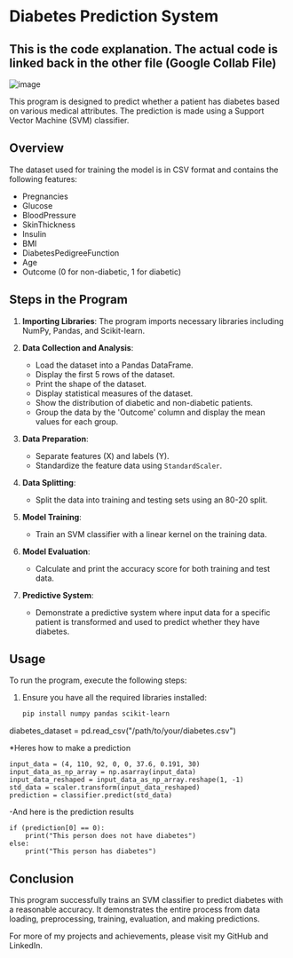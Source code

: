 # Diabetes Prediction System

## This is the code explanation. The actual code is linked back in the other file (Google Collab File)
![image](https://github.com/FaizanDhankwala/DiabetesPrediction/assets/55712375/ab6f000b-80fb-4e3c-b156-dc0c41786b84)

This program is designed to predict whether a patient has diabetes based on various medical attributes. The prediction is made using a Support Vector Machine (SVM) classifier.

## Overview

The dataset used for training the model is in CSV format and contains the following features:
- Pregnancies
- Glucose
- BloodPressure
- SkinThickness
- Insulin
- BMI
- DiabetesPedigreeFunction
- Age
- Outcome (0 for non-diabetic, 1 for diabetic)

## Steps in the Program

1. **Importing Libraries**: The program imports necessary libraries including NumPy, Pandas, and Scikit-learn.

2. **Data Collection and Analysis**:
   - Load the dataset into a Pandas DataFrame.
   - Display the first 5 rows of the dataset.
   - Print the shape of the dataset.
   - Display statistical measures of the dataset.
   - Show the distribution of diabetic and non-diabetic patients.
   - Group the data by the 'Outcome' column and display the mean values for each group.

3. **Data Preparation**:
   - Separate features (X) and labels (Y).
   - Standardize the feature data using `StandardScaler`.

4. **Data Splitting**:
   - Split the data into training and testing sets using an 80-20 split.

5. **Model Training**:
   - Train an SVM classifier with a linear kernel on the training data.

6. **Model Evaluation**:
   - Calculate and print the accuracy score for both training and test data.

7. **Predictive System**:
   - Demonstrate a predictive system where input data for a specific patient is transformed and used to predict whether they have diabetes.

## Usage

To run the program, execute the following steps:

1. Ensure you have all the required libraries installed:
   ```bash
   pip install numpy pandas scikit-learn


diabetes_dataset = pd.read_csv("/path/to/your/diabetes.csv")

*Heres how to make a prediction
```
input_data = (4, 110, 92, 0, 0, 37.6, 0.191, 30)
input_data_as_np_array = np.asarray(input_data)
input_data_reshaped = input_data_as_np_array.reshape(1, -1)
std_data = scaler.transform(input_data_reshaped)
prediction = classifier.predict(std_data)
```
-And here is the prediction results
```
if (prediction[0] == 0):
    print("This person does not have diabetes")
else:
    print("This person has diabetes")
```

## Conclusion

This program successfully trains an SVM classifier to predict diabetes with a reasonable accuracy. It demonstrates the entire process from data loading, preprocessing, training, evaluation, and making predictions.

For more of my projects and achievements, please visit my GitHub and LinkedIn.



